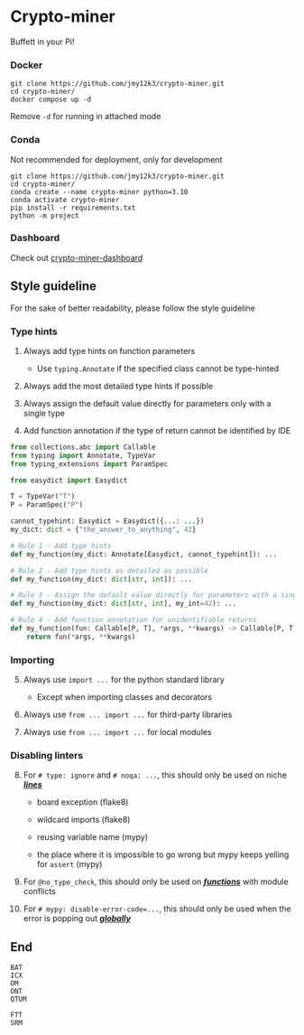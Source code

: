 # Crypto-miner

Buffett in your Pi!



### Docker

```shell
git clone https://github.com/jmy12k3/crypto-miner.git
cd crypto-miner/
docker compose up -d
```

Remove ```-d``` for running in attached mode

### Conda

Not recommended for deployment, only for development

```
git clone https://github.com/jmy12k3/crypto-miner.git
cd crypto-miner/
conda create --name crypto-miner python=3.10
conda activate crypto-miner
pip install -r requirements.txt
python -m project
```

### Dashboard

Check out [crypto-miner-dashboard](https://github.com/jmy12k3/crypto-miner-dashboard)

## Style guideline

For the sake of better readability, please follow the style guideline

### Type hints

1. Always add type hints on function parameters
    - Use ```typing.Annotate``` if the specified class cannot be type-hinted

2. Always add the most detailed type hints if possible

3. Always assign the default value directly for parameters only with a single type

4. Add function annotation if the type of return cannot be identified by IDE

```python
from collections.abc import Callable
from typing import Annotate, TypeVar
from typing_extensions import ParamSpec

from easydict import Easydict

T = TypeVar("T")
P = ParamSpec("P")

cannot_typehint: Easydict = Easydict({...: ...})
my_dict: dict = {"the_answer_to_anything", 42}

# Rule 1 - Add type hints
def my_function(my_dict: Annotate[Easydict, cannot_typehint]): ...

# Rule 2 - Add type hints as detailed as possible
def my_function(my_dict: dict[str, int]): ...

# Rule 3 - Assign the default value directly for parameters with a single type
def my_function(my_dict: dict[str, int], my_int=42): ...

# Rule 4 - Add function annotation for unidentifiable returns
def my_function(fun: Callable[P, T], *args, **kwargs) -> Callable[P, T]:
    return fun(*args, **kwargs)
```

### Importing

5. Always use ```import ...``` for the python standard library
   - Except when importing classes and decorators

6. Always use ```from ... import ...``` for third-party libraries

7. Always use ```from ... import ...``` for local modules

### Disabling linters

8. For ```# type: ignore``` and ```# noqa: ...```, this should only be used on niche <u>***lines***</u>

   - board exception (flake8)

   - wildcard imports (flake8)

   - reusing variable name (mypy)
   - the place where it is impossible to go wrong but mypy keeps yelling for ```assert``` (mypy)

9. For ```@no_type_check```, this should only be used on <u>***functions***</u> with module conflicts

10. For ```# mypy: disable-error-code=...```, this should only be used when the error is popping out <u>***globally***</u>

## End

```
BAT
ICX
OM
ONT
QTUM
```

```
FTT
SRM
```
